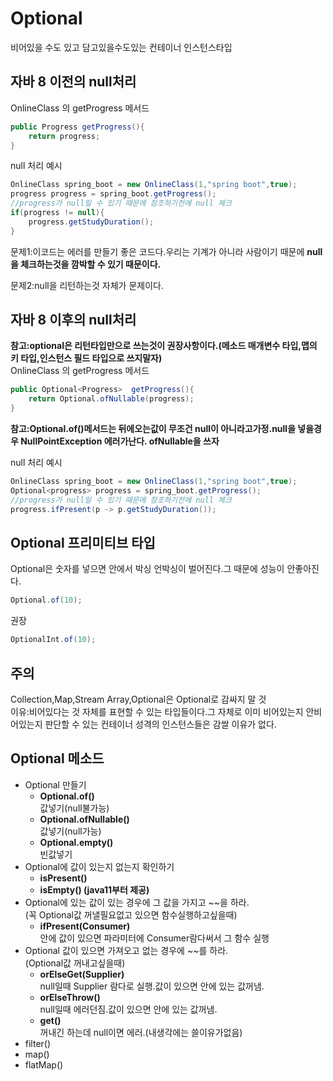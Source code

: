 # Optional
비어있을 수도 있고 담고있을수도있는 컨테이너 인스턴스타입


## 자바 8 이전의 null처리
OnlineClass 의 getProgress 메서드 
```java
public Progress getProgress(){
    return progress;
}
```
null 처리 예시
```java
OnlineClass spring_boot = new OnlineClass(1,"spring boot",true);
progress progress = spring_boot.getProgress();
//progress가 null일 수 있기 때문에 참조하기전에 null 체크
if(progress != null){
    progress.getStudyDuration();
}
```
문제1:이코드는 에러를 만들기 좋은 코드다.우리는 기계가 아니라 사람이기 때문에 **null을 체크하는것을 깜박할 수 있기 때문이다.**  

문제2:null을 리턴하는것 자체가 문제이다.

## 자바 8 이후의 null처리
**참고:optional은 리턴타입만으로 쓰는것이 권장사항이다.(메소드 매개변수 타입,맵의 키 타입,인스턴스 필드 타입으로 쓰지말자)**  
OnlineClass 의 getProgress 메서드 
```java
public Optional<Progress>  getProgress(){
    return Optional.ofNullable(progress);
}
```
**참고:Optional.of()메서드는 뒤에오는값이 무조건 null이 아니라고가정.null을 넣을경우 NullPointException 에러가난다. ofNullable을 쓰자**

null 처리 예시
```java
OnlineClass spring_boot = new OnlineClass(1,"spring boot",true);
Optional<progress> progress = spring_boot.getProgress();
//progress가 null일 수 있기 때문에 참조하기전에 null 체크
progress.ifPresent(p -> p.getStudyDuration());
```



## Optional 프리미티브 타입
Optional은 숫자를 넣으면 안에서 박싱 언박싱이 벌어진다.그 때문에 성능이 안좋아진다.
```java
Optional.of(10);
```
권장
```java
OptionalInt.of(10);
```

## 주의
Collection,Map,Stream Array,Optional은 Optional로 감싸지 말 것  
이유:비어있다는 것 자체를 표현할 수 있는 타입들이다.그 자체로 이미 비어있는지 안비어있는지 판단할 수 있는 컨테이너 성격의 인스턴스들은 감쌀 이유가 없다.

## Optional 메소드

* Optional 만들기
    * **Optional.of()**  
      값넣기(null불가능)
    * **Optional.ofNullable()**  
      값넣기(null가능)
    * **Optional.empty()**  
    빈값넣기
* Optional에 값이 있는지 없는지 확인하기
    * **isPresent()**
    * **isEmpty() (java11부터 제공)**
* Optional에 있는 값이 있는 경우에 그 값을 가지고 ~~을 하라.  
(꼭 Optional값 꺼낼필요없고 있으면 함수실행하고싶을때)
    * **ifPresent(Consumer)**  
    안에 값이 있으면 파라미터에 Consumer람다써서 그 함수 실행
* Optional 값이 있으면 가져오고 없는 경우에 ~~를 하라.  
(Optional값 꺼내고싶을때)
    * **orElseGet(Supplier)**  
    null일때 Supplier 람다로 실행.값이 있으면 안에 있는 값꺼냄.
    * **orElseThrow()**  
    null일때 에러던짐.값이 있으면 안에 있는 값꺼냄.
    * **get()**  
    꺼내긴 하는데 null이면 에러.(내생각에는 쓸이유가없음)
* filter()
* map()
* flatMap()